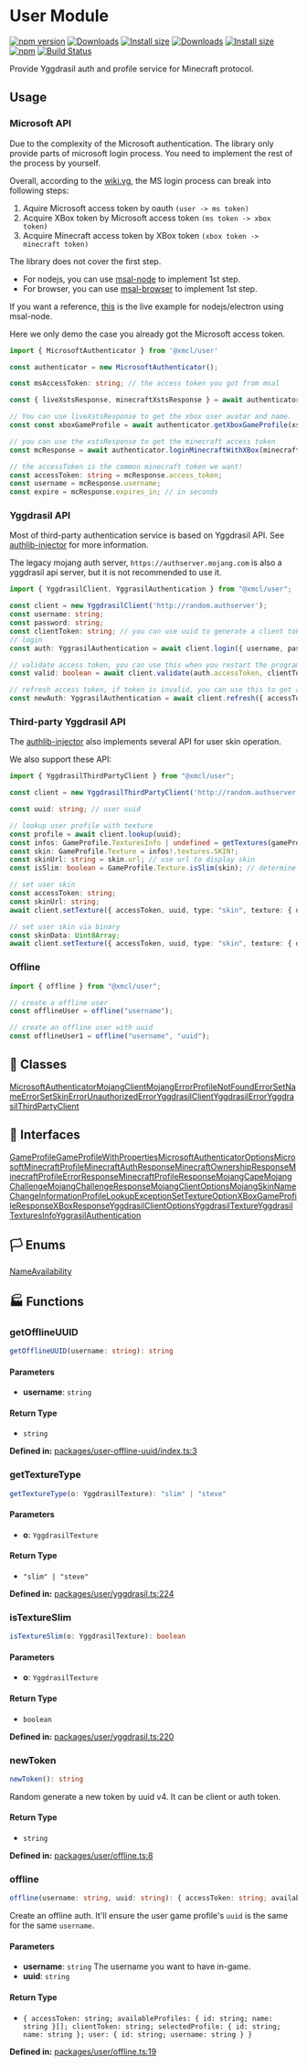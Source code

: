 # User Module

[![npm version](https://img.shields.io/npm/v/@xmcl/user.svg)](https://www.npmjs.com/package/@xmcl/user)
[![Downloads](https://img.shields.io/npm/dm/@xmcl/user.svg)](https://npmjs.com/@xmcl/user)
[![Install size](https://packagephobia.now.sh/badge?p=@xmcl/user)](https://packagephobia.now.sh/result?p=@xmcl/user)
[![Downloads](https://img.shields.io/npm/dm/@xmcl/user.svg)](https://npmjs.com/@xmcl/user)
[![Install size](https://packagephobia.now.sh/badge?p=@xmcl/user)](https://packagephobia.now.sh/result?p=@xmcl/user)
[![npm](https://img.shields.io/npm/l/@xmcl/minecraft-launcher-core.svg)](https://github.com/voxelum/minecraft-launcher-core-node/blob/master/LICENSE)
[![Build Status](https://github.com/voxelum/minecraft-launcher-core-node/workflows/Build/badge.svg)](https://github.com/Voxelum/minecraft-launcher-core-node/actions?query=workflow%3ABuild)

Provide Yggdrasil auth and profile service for Minecraft protocol.

## Usage

### Microsoft API

Due to the complexity of the Microsoft authentication.
The library only provide parts of microsoft login process.
You need to implement the rest of the process by yourself.

Overall, according to the [wiki.vg](https://wiki.vg/Microsoft_Authentication_Scheme), the MS login process can break into following steps:

1. Aquire Microsoft access token by oauth `(user -> ms token)`
2. Acquire XBox token by Microsoft access token `(ms token -> xbox token)`
3. Acquire Minecraft access token by XBox token `(xbox token -> minecraft token)`

The library does not cover the first step.

- For nodejs, you can use [msal-node](https://www.npmjs.com/package/@azure/msal-node) to implement 1st step.
- For browser, you can use [msal-browser](https://www.npmjs.com/package/@azure/msal-browser) to implement 1st step.

If you want a reference, [this](https://github.com/voxelum/x-minecraft-launcher/blob/master/xmcl-runtime/lib/clients/MicrosoftOAuthClient.ts) is the live example for nodejs/electron using msal-node.

Here we only demo the case you already got the Microsoft access token.

```ts
import { MicrosoftAuthenticator } from '@xmcl/user'

const authenticator = new MicrosoftAuthenticator();

const msAccessToken: string; // the access token you got from msal

const { liveXstsResponse, minecraftXstsResponse } = await authenticator.acquireXBoxToken(msAccessToken);

// You can use liveXstsResponse to get the xbox user avatar and name.
const const xboxGameProfile = await authenticator.getXboxGameProfile(xstsResponse.DisplayClaims.xui[0].xid, xstsResponse.DisplayClaims.xui[0].uhs, liveXstsResponse.Token);

// you can use the xstsResponse to get the minecraft access token
const mcResponse = await authenticator.loginMinecraftWithXBox(minecraftXstsResponse.DisplayClaims.xui[0].uhs, minecraftXstsResponse.Token);

// the accessToken is the common minecraft token we want!
const accessToken: string = mcResponse.access_token;
const username = mcResponse.username;
const expire = mcResponse.expires_in; // in seconds
```

### Yggdrasil API

Most of third-party authentication service is based on Yggdrasil API.
See [authlib-injector](https://github.com/yushijinhun/authlib-injector) for more information.

The legacy mojang auth server, `https://authserver.mojang.com` is also a yggdrasil api server,
but it is not recommended to use it.

```ts
import { YggdrasilClient, YggrasilAuthentication } from "@xmcl/user";

const client = new YggdrasilClient('http://random.authserver');
const username: string;
const password: string;
const clientToken: string; // you can use uuid to generate a client token
// login
const auth: YggrasilAuthentication = await client.login({ username, password, clientToken });

// validate access token, you can use this when you restart the program
const valid: boolean = await client.validate(auth.accessToken, clientToken);

// refresh access token, if token is invalid, you can use this to get a new one
const newAuth: YggrasilAuthentication = await client.refresh({ accessToken: auth.accessToken, clientToken });
```

### Third-party Yggdrasil API

The [authlib-injector]() also implements several API for user skin operation.

We also support these API:

```ts
import { YggdrasilThirdPartyClient } from "@xmcl/user";

const client = new YggdrasilThirdPartyClient('http://random.authserver');

const uuid: string; // user uuid

// lookup user profile with texture
const profile = await client.lookup(uuid);
const infos: GameProfile.TexturesInfo | undefined = getTextures(gameProfile);
const skin: GameProfile.Texture = infos!.textures.SKIN!;
const skinUrl: string = skin.url; // use url to display skin
const isSlim: boolean = GameProfile.Texture.isSlim(skin); // determine if model is slim or not

// set user skin
const accessToken: string;
const skinUrl: string;
await client.setTexture({ accessToken, uuid, type: "skin", texture: { url: skinUrl } });

// set user skin via binary
const skinData: Uint8Array;
await client.setTexture({ accessToken, uuid, type: "skin", texture: { data: skinData } });

```

### Offline

```ts
import { offline } from "@xmcl/user";

// create a offline user
const offlineUser = offline("username");

// create an offline user with uuid
const offlineUser1 = offline("username", "uuid");
```

## 🧾 Classes

<div class="definition-grid class"><a href="user/@xmcl/user.MicrosoftAuthenticator">MicrosoftAuthenticator</a><a href="user/@xmcl/user.MojangClient">MojangClient</a><a href="user/@xmcl/user.MojangError">MojangError</a><a href="user/@xmcl/user.ProfileNotFoundError">ProfileNotFoundError</a><a href="user/@xmcl/user.SetNameError">SetNameError</a><a href="user/@xmcl/user.SetSkinError">SetSkinError</a><a href="user/@xmcl/user.UnauthorizedError">UnauthorizedError</a><a href="user/@xmcl/user.YggdrasilClient">YggdrasilClient</a><a href="user/@xmcl/user.YggdrasilError">YggdrasilError</a><a href="user/@xmcl/user.YggdrasilThirdPartyClient">YggdrasilThirdPartyClient</a></div>

## 🤝 Interfaces

<div class="definition-grid interface"><a href="user/@xmcl/user.GameProfile">GameProfile</a><a href="user/@xmcl/user.GameProfileWithProperties">GameProfileWithProperties</a><a href="user/@xmcl/user.MicrosoftAuthenticatorOptions">MicrosoftAuthenticatorOptions</a><a href="user/@xmcl/user.MicrosoftMinecraftProfile">MicrosoftMinecraftProfile</a><a href="user/@xmcl/user.MinecraftAuthResponse">MinecraftAuthResponse</a><a href="user/@xmcl/user.MinecraftOwnershipResponse">MinecraftOwnershipResponse</a><a href="user/@xmcl/user.MinecraftProfileErrorResponse">MinecraftProfileErrorResponse</a><a href="user/@xmcl/user.MinecraftProfileResponse">MinecraftProfileResponse</a><a href="user/@xmcl/user.MojangCape">MojangCape</a><a href="user/@xmcl/user.MojangChallenge">MojangChallenge</a><a href="user/@xmcl/user.MojangChallengeResponse">MojangChallengeResponse</a><a href="user/@xmcl/user.MojangClientOptions">MojangClientOptions</a><a href="user/@xmcl/user.MojangSkin">MojangSkin</a><a href="user/@xmcl/user.NameChangeInformation">NameChangeInformation</a><a href="user/@xmcl/user.ProfileLookupException">ProfileLookupException</a><a href="user/@xmcl/user.SetTextureOption">SetTextureOption</a><a href="user/@xmcl/user.XBoxGameProfileResponse">XBoxGameProfileResponse</a><a href="user/@xmcl/user.XBoxResponse">XBoxResponse</a><a href="user/@xmcl/user.YggdrasilClientOptions">YggdrasilClientOptions</a><a href="user/@xmcl/user.YggdrasilTexture">YggdrasilTexture</a><a href="user/@xmcl/user.YggdrasilTexturesInfo">YggdrasilTexturesInfo</a><a href="user/@xmcl/user.YggrasilAuthentication">YggrasilAuthentication</a></div>

## 🏳️ Enums

<div class="definition-grid enum"><a href="user/@xmcl/user.NameAvailability">NameAvailability</a></div>

## 🏭 Functions

### getOfflineUUID

```ts
getOfflineUUID(username: string): string
```
#### Parameters

- **username**: `string`
#### Return Type

- `string`

<p style="font-size: 14px; color: var(--vp-c-text-2)">
<strong>Defined in:</strong> <a href="https://github.com/voxelum/minecraft-launcher-core-node/blob/master/packages/user-offline-uuid/index.ts#L3" target="_blank" rel="noreferrer">packages/user-offline-uuid/index.ts:3</a>
</p>


### getTextureType

```ts
getTextureType(o: YggdrasilTexture): "slim" | "steve"
```
#### Parameters

- **o**: `YggdrasilTexture`
#### Return Type

- `"slim" | "steve"`

<p style="font-size: 14px; color: var(--vp-c-text-2)">
<strong>Defined in:</strong> <a href="https://github.com/voxelum/minecraft-launcher-core-node/blob/master/packages/user/yggdrasil.ts#L224" target="_blank" rel="noreferrer">packages/user/yggdrasil.ts:224</a>
</p>


### isTextureSlim

```ts
isTextureSlim(o: YggdrasilTexture): boolean
```
#### Parameters

- **o**: `YggdrasilTexture`
#### Return Type

- `boolean`

<p style="font-size: 14px; color: var(--vp-c-text-2)">
<strong>Defined in:</strong> <a href="https://github.com/voxelum/minecraft-launcher-core-node/blob/master/packages/user/yggdrasil.ts#L220" target="_blank" rel="noreferrer">packages/user/yggdrasil.ts:220</a>
</p>


### newToken

```ts
newToken(): string
```
Random generate a new token by uuid v4. It can be client or auth token.
#### Return Type

- `string`

<p style="font-size: 14px; color: var(--vp-c-text-2)">
<strong>Defined in:</strong> <a href="https://github.com/voxelum/minecraft-launcher-core-node/blob/master/packages/user/offline.ts#L8" target="_blank" rel="noreferrer">packages/user/offline.ts:8</a>
</p>


### offline

```ts
offline(username: string, uuid: string): { accessToken: string; availableProfiles: { id: string; name: string }[]; clientToken: string; selectedProfile: { id: string; name: string }; user: { id: string; username: string } }
```
Create an offline auth. It'll ensure the user game profile's ``uuid`` is the same for the same ``username``.
#### Parameters

- **username**: `string`
The username you want to have in-game.
- **uuid**: `string`
#### Return Type

- `{ accessToken: string; availableProfiles: { id: string; name: string }[]; clientToken: string; selectedProfile: { id: string; name: string }; user: { id: string; username: string } }`

<p style="font-size: 14px; color: var(--vp-c-text-2)">
<strong>Defined in:</strong> <a href="https://github.com/voxelum/minecraft-launcher-core-node/blob/master/packages/user/offline.ts#L19" target="_blank" rel="noreferrer">packages/user/offline.ts:19</a>
</p>



